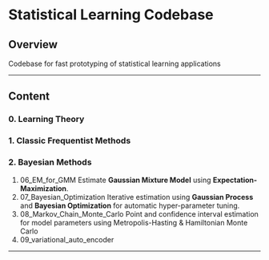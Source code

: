# **Statistical Learning Codebase**

## Overview

Codebase for fast prototyping of statistical learning applications

---

## Content

### 0. Learning Theory

### 1. Classic Frequentist Methods

### 2. Bayesian Methods

1. 06_EM_for_GMM
   Estimate **Gaussian Mixture Model** using **Expectation-Maximization**.
2. 07_Bayesian_Optimization
   Iterative estimation using **Gaussian Process** and **Bayesian Optimization** for automatic hyper-parameter tuning.
3. 08_Markov_Chain_Monte_Carlo
   Point and confidence interval estimation for model parameters using Metropolis-Hasting & Hamiltonian Monte Carlo
4. 09_variational_auto_encoder
   
---
